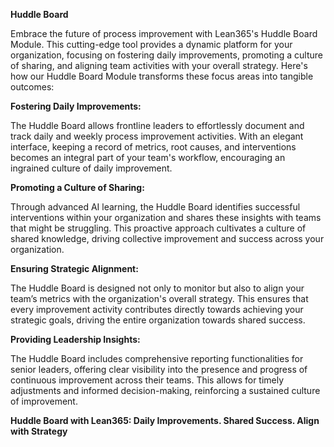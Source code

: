 **Huddle Board**

Embrace the future of process improvement with Lean365's Huddle Board Module. This cutting-edge tool provides a dynamic platform for your organization, focusing on fostering daily improvements, promoting a culture of sharing, and aligning team activities with your overall strategy. Here's how our Huddle Board Module transforms these focus areas into tangible outcomes:

**Fostering Daily Improvements:**

The Huddle Board allows frontline leaders to effortlessly document and track daily and weekly process improvement activities. With an elegant interface, keeping a record of metrics, root causes, and interventions becomes an integral part of your team's workflow, encouraging an ingrained culture of daily improvement.

**Promoting a Culture of Sharing:**

Through advanced AI learning, the Huddle Board identifies successful interventions within your organization and shares these insights with teams that might be struggling. This proactive approach cultivates a culture of shared knowledge, driving collective improvement and success across your organization.

**Ensuring Strategic Alignment:**

The Huddle Board is designed not only to monitor but also to align your team’s metrics with the organization's overall strategy. This ensures that every improvement activity contributes directly towards achieving your strategic goals, driving the entire organization towards shared success.

**Providing Leadership Insights:**

The Huddle Board includes comprehensive reporting functionalities for senior leaders, offering clear visibility into the presence and progress of continuous improvement across their teams. This allows for timely adjustments and informed decision-making, reinforcing a sustained culture of improvement.

**Huddle Board with Lean365: Daily Improvements. Shared Success. Align with Strategy**